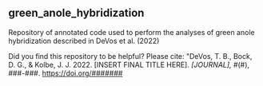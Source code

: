 ## green_anole_hybridization
Repository of annotated code used to perform the analyses of green anole hybridization described in DeVos et al. (2022) 
 
Did you find this repository to be helpful? Please cite: 
"DeVos, T. B., Bock, D. G., & Kolbe, J. J. 2022. [INSERT FINAL TITLE HERE]. _[JOURNAL], #_(#), ###-###. https://doi.org/#######
